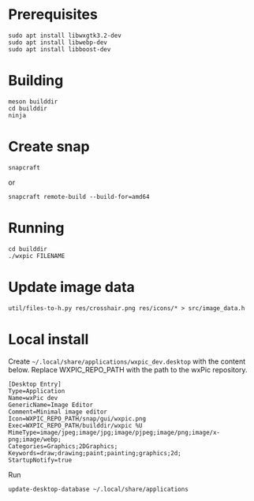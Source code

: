 # Prerequisites

	sudo apt install libwxgtk3.2-dev
	sudo apt install libwebp-dev
	sudo apt install libboost-dev

# Building

	meson builddir
	cd builddir
	ninja

# Create snap

	snapcraft

or

	snapcraft remote-build --build-for=amd64

# Running

	cd builddir
	./wxpic FILENAME

# Update image data

	util/files-to-h.py res/crosshair.png res/icons/* > src/image_data.h

# Local install

Create `~/.local/share/applications/wxpic_dev.desktop` with the content below. Replace WXPIC_REPO_PATH with the path to the wxPic repository.

	[Desktop Entry]
	Type=Application
	Name=wxPic dev
	GenericName=Image Editor
	Comment=Minimal image editor
	Icon=WXPIC_REPO_PATH/snap/gui/wxpic.png
	Exec=WXPIC_REPO_PATH/builddir/wxpic %U
	MimeType=image/jpeg;image/jpg;image/pjpeg;image/png;image/x-png;image/webp;
	Categories=Graphics;2DGraphics;
	Keywords=draw;drawing;paint;painting;graphics;2d;
	StartupNotify=true

Run

	update-desktop-database ~/.local/share/applications

